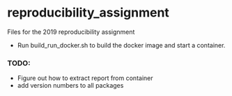 # reproducibility_assignment
Files for the 2019 reproducibility assignment


* Run build_run_docker.sh to build the docker image and start a container.

### TODO: 
* Figure out how to extract report from container
* add version numbers to all packages

